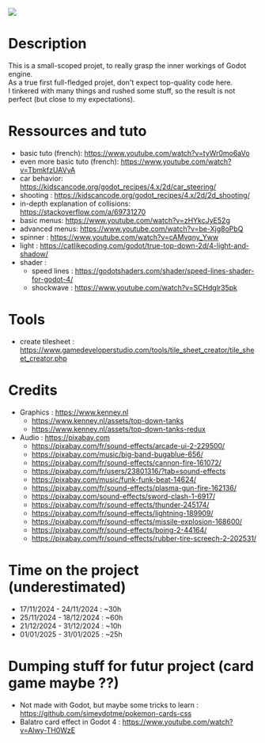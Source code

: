 [![](https://img.shields.io/badge/Godot-v4.3-blue)](https://godotengine.org/)

# Description
This is a small-scoped projet, to really grasp the inner workings of Godot engine.  
As a true first full-fledged projet, don't expect top-quality code here.  
I tinkered with many things and rushed some stuff, so the result is not perfect
(but close to my expectations).  

# Ressources and tuto
- basic tuto (french): https://www.youtube.com/watch?v=tyWr0mo6aVo
- even more basic tuto (french): https://www.youtube.com/watch?v=TbmkfzUAVyA
- car behavior: https://kidscancode.org/godot_recipes/4.x/2d/car_steering/
- shooting : https://kidscancode.org/godot_recipes/4.x/2d/2d_shooting/
- in-depth explanation of collisions: https://stackoverflow.com/a/69731270
- basic menus: https://www.youtube.com/watch?v=zHYkcJyE52g
- advanced menus: https://www.youtube.com/watch?v=be-Xjg8oPbQ
- spinner : https://www.youtube.com/watch?v=cAMvqny_Yww
- light : https://catlikecoding.com/godot/true-top-down-2d/4-light-and-shadow/
- shader : 
  - speed lines : https://godotshaders.com/shader/speed-lines-shader-for-godot-4/
  - shockwave : https://www.youtube.com/watch?v=SCHdglr35pk

# Tools
- create tilesheet : https://www.gamedeveloperstudio.com/tools/tile_sheet_creator/tile_sheet_creator.php

# Credits
- Graphics : https://www.kenney.nl
  - https://www.kenney.nl/assets/top-down-tanks
  - https://www.kenney.nl/assets/top-down-tanks-redux
- Audio : https://pixabay.com
  - https://pixabay.com/fr/sound-effects/arcade-ui-2-229500/
  - https://pixabay.com/music/big-band-bugablue-656/
  - https://pixabay.com/fr/sound-effects/cannon-fire-161072/
  - https://pixabay.com/fr/users/23801316/?tab=sound-effects
  - https://pixabay.com/music/funk-funk-beat-14624/
  - https://pixabay.com/fr/sound-effects/plasma-gun-fire-162136/
  - https://pixabay.com/sound-effects/sword-clash-1-6917/
  - https://pixabay.com/fr/sound-effects/thunder-245174/
  - https://pixabay.com/fr/sound-effects/lightning-189909/
  - https://pixabay.com/fr/sound-effects/missile-explosion-168600/
  - https://pixabay.com/fr/sound-effects/boing-2-44164/
  - https://pixabay.com/fr/sound-effects/rubber-tire-screech-2-202531/

# Time on the project (underestimated)
- 17/11/2024 - 24/11/2024 : ~30h
- 25/11/2024 - 18/12/2024 : ~60h
- 21/12/2024 - 31/12/2024 : ~10h
- 01/01/2025 - 31/01/2025 : ~25h

# Dumping stuff for futur project (card game maybe ??)
- Not made with Godot, but maybe some tricks to learn : https://github.com/simeydotme/pokemon-cards-css
- Balatro card effect in Godot 4 : https://www.youtube.com/watch?v=Alwy-TH0WzE
